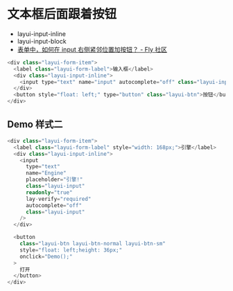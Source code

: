 # 文本框后面跟着按钮

- layui-input-inline
- layui-input-block
- [表单中，如何在 input 右侧紧邻位置加按钮？ - Fly 社区](https://fly.layui.com/jie/47163/)

```C#
<div class="layui-form-item">
  <label class="layui-form-label">输入框</label>
  <div class="layui-input-inline">
    <input type="text" name="input" autocomplete="off" class="layui-input" />
  </div>
  <button style="float: left;" type="button" class="layui-btn">按钮</button>
</div>
```

## Demo 样式二

```C#
<div class="layui-form-item">
  <label class="layui-form-label" style="width: 168px;">引擎</label>
  <div class="layui-input-inline">
    <input
      type="text"
      name="Engine"
      placeholder="引擎!"
      class="layui-input"
      readonly="true"
      lay-verify="required"
      autocomplete="off"
      class="layui-input"
    />
  </div>

  <button
    class="layui-btn layui-btn-normal layui-btn-sm"
    style="float: left;height: 36px;"
    onclick="Demo();"
  >
    打开
  </button>
</div>
```
